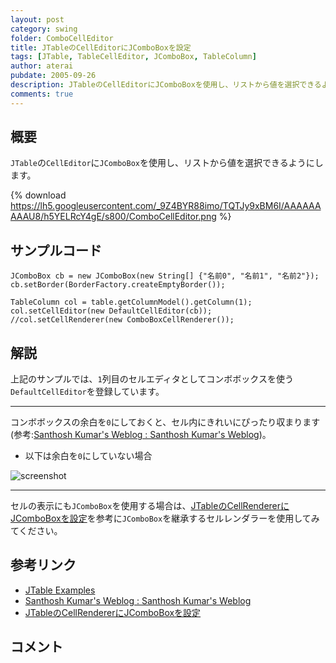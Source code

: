 ```yaml
---
layout: post
category: swing
folder: ComboCellEditor
title: JTableのCellEditorにJComboBoxを設定
tags: [JTable, TableCellEditor, JComboBox, TableColumn]
author: aterai
pubdate: 2005-09-26
description: JTableのCellEditorにJComboBoxを使用し、リストから値を選択できるようにします。
comments: true
---
```

## 概要
`JTable`の`CellEditor`に`JComboBox`を使用し、リストから値を選択できるようにします。

{% download https://lh5.googleusercontent.com/_9Z4BYR88imo/TQTJy9xBM6I/AAAAAAAAAU8/h5YELRcY4gE/s800/ComboCellEditor.png %}

## サンプルコード
<pre class="prettyprint"><code>JComboBox cb = new JComboBox(new String[] {"名前0", "名前1", "名前2"});
cb.setBorder(BorderFactory.createEmptyBorder());

TableColumn col = table.getColumnModel().getColumn(1);
col.setCellEditor(new DefaultCellEditor(cb));
//col.setCellRenderer(new ComboBoxCellRenderer());
</code></pre>

## 解説
上記のサンプルでは、`1`列目のセルエディタとしてコンボボックスを使う`DefaultCellEditor`を登録しています。

- - - -
コンボボックスの余白を`0`にしておくと、セル内にきれいにぴったり収まります(参考:[Santhosh Kumar's Weblog : Santhosh Kumar's Weblog](http://www.jroller.com/page/santhosh?entry=tweaking_jtable_editing))。

- 以下は余白を`0`にしていない場合

<!-- dummy comment line for breaking list -->

![screenshot](https://lh3.googleusercontent.com/_9Z4BYR88imo/TQTJ1Ykl--I/AAAAAAAAAVA/ZRLgScHCF3s/s800/ComboCellEditor1.png)

- - - -
セルの表示にも`JComboBox`を使用する場合は、[JTableのCellRendererにJComboBoxを設定](http://ateraimemo.com/Swing/ComboCellRenderer.html)を参考に`JComboBox`を継承するセルレンダラーを使用してみてください。

## 参考リンク
- [JTable Examples](http://www.crionics.com/products/opensource/faq/swing_ex/JTableExamples7.html)
- [Santhosh Kumar's Weblog : Santhosh Kumar's Weblog](http://www.jroller.com/page/santhosh?entry=tweaking_jtable_editing)
- [JTableのCellRendererにJComboBoxを設定](http://ateraimemo.com/Swing/ComboCellRenderer.html)

<!-- dummy comment line for breaking list -->

## コメント
